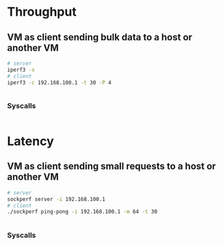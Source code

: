 # Throughput
## VM as client sending bulk data to a host or another VM
```bash
# server
iperf3 -s
# client
iperf3 -c 192.168.100.1 -t 30 -P 4
```
```

```
### Syscalls
```

```

# Latency
## VM as client sending small requests to a host or another VM
```bash
# server
sockperf server -i 192.168.100.1
# client
./sockperf ping-pong -i 192.168.100.1 -m 64 -t 30
```
```

```
### Syscalls
```

```